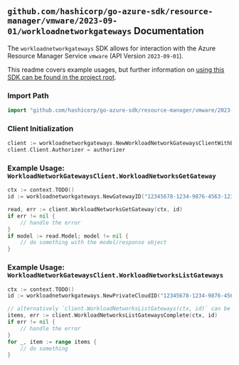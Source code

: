 
## `github.com/hashicorp/go-azure-sdk/resource-manager/vmware/2023-09-01/workloadnetworkgateways` Documentation

The `workloadnetworkgateways` SDK allows for interaction with the Azure Resource Manager Service `vmware` (API Version `2023-09-01`).

This readme covers example usages, but further information on [using this SDK can be found in the project root](https://github.com/hashicorp/go-azure-sdk/tree/main/docs).

### Import Path

```go
import "github.com/hashicorp/go-azure-sdk/resource-manager/vmware/2023-09-01/workloadnetworkgateways"
```


### Client Initialization

```go
client := workloadnetworkgateways.NewWorkloadNetworkGatewaysClientWithBaseURI("https://management.azure.com")
client.Client.Authorizer = authorizer
```


### Example Usage: `WorkloadNetworkGatewaysClient.WorkloadNetworksGetGateway`

```go
ctx := context.TODO()
id := workloadnetworkgateways.NewGatewayID("12345678-1234-9876-4563-123456789012", "example-resource-group", "privateCloudValue", "gatewayIdValue")

read, err := client.WorkloadNetworksGetGateway(ctx, id)
if err != nil {
	// handle the error
}
if model := read.Model; model != nil {
	// do something with the model/response object
}
```


### Example Usage: `WorkloadNetworkGatewaysClient.WorkloadNetworksListGateways`

```go
ctx := context.TODO()
id := workloadnetworkgateways.NewPrivateCloudID("12345678-1234-9876-4563-123456789012", "example-resource-group", "privateCloudValue")

// alternatively `client.WorkloadNetworksListGateways(ctx, id)` can be used to do batched pagination
items, err := client.WorkloadNetworksListGatewaysComplete(ctx, id)
if err != nil {
	// handle the error
}
for _, item := range items {
	// do something
}
```
